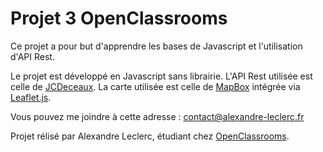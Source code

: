 # Projet 3 OpenClassrooms

Ce projet a pour but d'apprendre les bases de Javascript et l'utilisation d'API Rest.

Le projet est développé en Javascript sans librairie. L'API Rest utilisée est celle de [JCDeceaux](https://developer.jcdecaux.com/). La carte utilisée est celle de [MapBox](https://docs.mapbox.com/mapbox-gl-js/api/) intégrée via [Leaflet.js](https://leafletjs.com/).

Vous pouvez me joindre à cette adresse : contact@alexandre-leclerc.fr

Projet rélisé par Alexandre Leclerc, étudiant chez [OpenClassrooms](https://openclassrooms.com/).
